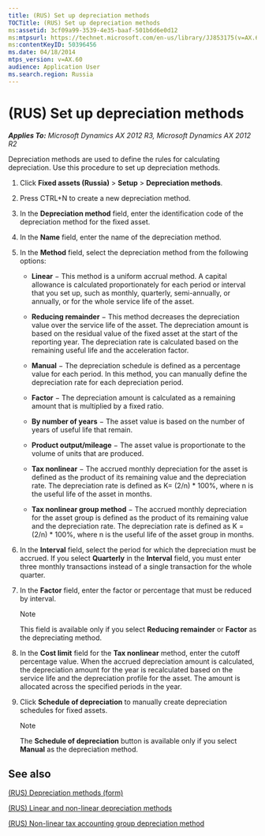 ```yaml
---
title: (RUS) Set up depreciation methods
TOCTitle: (RUS) Set up depreciation methods
ms:assetid: 3cf09a99-3539-4e35-baaf-501b6d6e0d12
ms:mtpsurl: https://technet.microsoft.com/en-us/library/JJ853175(v=AX.60)
ms:contentKeyID: 50396456
ms.date: 04/18/2014
mtps_version: v=AX.60
audience: Application User
ms.search.region: Russia
---
```


# (RUS) Set up depreciation methods 


_**Applies To:** Microsoft Dynamics AX 2012 R3, Microsoft Dynamics AX 2012 R2_

Depreciation methods are used to define the rules for calculating depreciation. Use this procedure to set up depreciation methods.

1.  Click **Fixed assets (Russia)** \> **Setup** \> **Depreciation methods**.

2.  Press CTRL+N to create a new depreciation method.

3.  In the **Depreciation method** field, enter the identification code of the depreciation method for the fixed asset.

4.  In the **Name** field, enter the name of the depreciation method.

5.  In the **Method** field, select the depreciation method from the following options:
    
      - **Linear** − This method is a uniform accrual method. A capital allowance is calculated proportionately for each period or interval that you set up, such as monthly, quarterly, semi-annually, or annually, or for the whole service life of the asset.
    
      - **Reducing remainder** − This method decreases the depreciation value over the service life of the asset. The depreciation amount is based on the residual value of the fixed asset at the start of the reporting year. The depreciation rate is calculated based on the remaining useful life and the acceleration factor.
    
      - **Manual** − The depreciation schedule is defined as a percentage value for each period. In this method, you can manually define the depreciation rate for each depreciation period.
    
      - **Factor** − The depreciation amount is calculated as a remaining amount that is multiplied by a fixed ratio.
    
      - **By number of years** − The asset value is based on the number of years of useful life that remain.
    
      - **Product output/mileage** − The asset value is proportionate to the volume of units that are produced.
    
      - **Tax nonlinear** − The accrued monthly depreciation for the asset is defined as the product of its remaining value and the depreciation rate. The depreciation rate is defined as K= (2/n) \* 100%, where n is the useful life of the asset in months.
    
      - **Tax nonlinear group method** − The accrued monthly depreciation for the asset group is defined as the product of its remaining value and the depreciation rate. The depreciation rate is defined as K = (2/n) \* 100%, where n is the useful life of the asset group in months.

6.  In the **Interval** field, select the period for which the depreciation must be accrued. If you select **Quarterly** in the **Interval** field, you must enter three monthly transactions instead of a single transaction for the whole quarter.

7.  In the **Factor** field, enter the factor or percentage that must be reduced by interval.
    

    > [!NOTE]
    > <P>This field is available only if you select <STRONG>Reducing remainder</STRONG> or <STRONG>Factor</STRONG> as the depreciating method.</P>



8.  In the **Cost limit** field for the **Tax nonlinear** method, enter the cutoff percentage value. When the accrued depreciation amount is calculated, the depreciation amount for the year is recalculated based on the service life and the depreciation profile for the asset. The amount is allocated across the specified periods in the year.

9.  Click **Schedule of depreciation** to manually create depreciation schedules for fixed assets.
    

    > [!NOTE]
    > <P>The <STRONG>Schedule of depreciation</STRONG> button is available only if you select <STRONG>Manual</STRONG> as the depreciation method.</P>



## See also

[(RUS) Depreciation methods (form)](https://technet.microsoft.com/en-us/library/jj856184\(v=ax.60\))

[(RUS) Linear and non-linear depreciation methods](rus-linear-and-non-linear-depreciation-methods.md)

[(RUS) Non-linear tax accounting group depreciation method](rus-non-linear-tax-accounting-group-depreciation-method.md)

  


